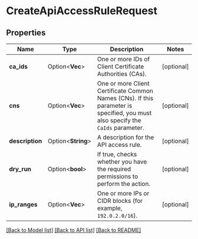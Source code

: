 # CreateApiAccessRuleRequest

## Properties

Name | Type | Description | Notes
------------ | ------------- | ------------- | -------------
**ca_ids** | Option<**Vec<String>**> | One or more IDs of Client Certificate Authorities (CAs). | [optional]
**cns** | Option<**Vec<String>**> | One or more Client Certificate Common Names (CNs). If this parameter is specified, you must also specify the `CaIds` parameter. | [optional]
**description** | Option<**String**> | A description for the API access rule. | [optional]
**dry_run** | Option<**bool**> | If true, checks whether you have the required permissions to perform the action. | [optional]
**ip_ranges** | Option<**Vec<String>**> | One or more IPs or CIDR blocks (for example, `192.0.2.0/16`). | [optional]

[[Back to Model list]](../README.md#documentation-for-models) [[Back to API list]](../README.md#documentation-for-api-endpoints) [[Back to README]](../README.md)


